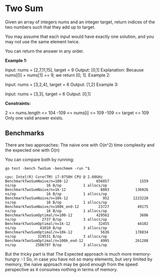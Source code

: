 # Two Sum

Given an array of integers nums and an integer target, return indices of the two numbers such that they add up to target.

You may assume that each input would have exactly one solution, and you may not use the same element twice.

You can return the answer in any order.


**Example 1:**

Input: nums = [2,7,11,15], target = 9
Output: [0,1]
Explanation: Because nums[0] + nums[1] == 9, we return [0, 1].
Example 2:

Input: nums = [3,2,4], target = 6
Output: [1,2]
Example 3:

Input: nums = [3,3], target = 6
Output: [0,1]


**Constraints:**

2 <= nums.length <= 104
-109 <= nums[i] <= 109
-109 <= target <= 109
Only one valid answer exists.

## Benchmarks

There are two approaches: The naive one with O(n^2) time complexity and the expected one with O(n)

You can compare both by running:
```
go test -bench TwoSum -benchmem -run ^$
```

```
cpu: Intel(R) Core(TM) i7-9750H CPU @ 2.60GHz
BenchmarkTwoSumNaive/n=100-12             656857              1559 ns/op              16 B/op          1 allocs/op
BenchmarkTwoSumNaive/n=1k-12                8803            136026 ns/op              16 B/op          1 allocs/op
BenchmarkTwoSumNaive/n=10k-12                952           1223228 ns/op              16 B/op          1 allocs/op
BenchmarkTwoSumNaive/n=100k_end-12         23727             49175 ns/op              16 B/op          1 allocs/op
BenchmarkTwoSumOptimal/n=100-12           429562              3606 ns/op            2737 B/op          3 allocs/op
BenchmarkTwoSumOptimal/n=1k-12             32455             44102 ns/op           41010 B/op          3 allocs/op
BenchmarkTwoSumOptimal/n=10k-12             5636            178834 ns/op          319531 B/op          3 allocs/op
BenchmarkTwoSumOptimal/n=100k_end-12        4995            261288 ns/op         2506797 B/op          3 allocs/op

```

But the tricky part is that The Expected approach is much more memory-hungry :-)
So, in case you have not so many elements, but very limited by memory, the naive approach may be good enough from
the speed perspective as it consumes nothing in terms of memory. 
